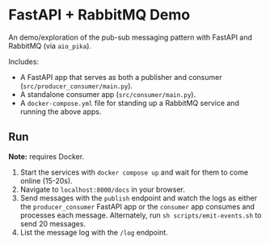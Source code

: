# FastAPI + RabbitMQ Demo

An demo/exploration of the pub-sub messaging pattern with FastAPI and RabbitMQ (via `aio_pika`).

Includes:

* A FastAPI app that serves as both a publisher and consumer (`src/producer_consumer/main.py`).
* A standalone consumer app (`src/consumer/main.py`).
* A `docker-compose.yml` file for standing up a RabbitMQ service and running the above apps.

## Run

**Note:** requires Docker.

1. Start the services with `docker compose up` and wait for them to come online (15-20s).
2. Navigate to `localhost:8000/docs` in your browser.
3. Send messages with the `publish` endpoint and watch the logs as either the `producer_consumer` FastAPI app or the `consumer` app consumes and processes each message. Alternately, run `sh scripts/emit-events.sh` to send 20 messages.
4. List the message log with the `/log` endpoint.
